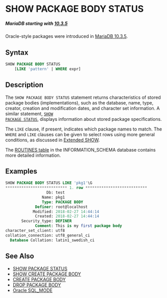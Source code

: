 # SHOW PACKAGE BODY STATUS

##### MariaDB starting with [10.3.5](/kb/en/mariadb-1035-release-notes/)

Oracle-style packages were introduced in [MariaDB 10.3.5](/kb/en/mariadb-1035-release-notes/).

## Syntax

```sql
SHOW PACKAGE BODY STATUS
    [LIKE 'pattern' | WHERE expr]
```

## Description

The `SHOW PACKAGE BODY STATUS` statement returns characteristics of stored package bodies (implementations), such as the database, name, type, creator, creation and modification dates, and character set information. A similar statement, <code class="highlight fixed" style="white-space:pre-wrap">[SHOW PACKAGE STATUS](/sql-statements-structure/sql-statements/administrative-sql-statements/show/show-package-status/)</code>, displays information about stored package specifications.

The <code class="highlight fixed" style="white-space:pre-wrap">LIKE</code> clause, if present, indicates which package names to match. The <code class="highlight fixed" style="white-space:pre-wrap">WHERE</code> and <code class="highlight fixed" style="white-space:pre-wrap">LIKE</code> clauses can be given to select rows using more general conditions, as discussed in [Extended SHOW](/sql-statements-structure/sql-statements/administrative-sql-statements/show/extended-show/).

The [ROUTINES table](/sql-statements-structure/sql-statements/administrative-sql-statements/system-tables/information-schema/information-schema-tables/information-schema-routines-table/) in the INFORMATION_SCHEMA database contains more detailed information.

## Examples

```sql
SHOW PACKAGE BODY STATUS LIKE 'pkg1'\G
*************************** 1. row ***************************
                  Db: test
                Name: pkg1
                Type: PACKAGE BODY
             Definer: root@localhost
            Modified: 2018-02-27 14:44:14
             Created: 2018-02-27 14:44:14
       Security_type: DEFINER
             Comment: This is my first package body
character_set_client: utf8
collation_connection: utf8_general_ci
  Database Collation: latin1_swedish_ci
```

## See Also

- [SHOW PACKAGE STATUS](/sql-statements-structure/sql-statements/administrative-sql-statements/show/show-package-status/)
- [SHOW CREATE PACKAGE BODY](/sql-statements-structure/sql-statements/administrative-sql-statements/show/show-create-package-body/)
- [CREATE PACKAGE BODY](/sql-statements-structure/sql-statements/data-definition/create/create-package-body/)
- [DROP PACKAGE BODY](/sql-statements-structure/sql-statements/data-definition/drop/drop-package-body/)
- [Oracle SQL_MODE](/kb/en/sql_modeoracle-from-mariadb-103/)